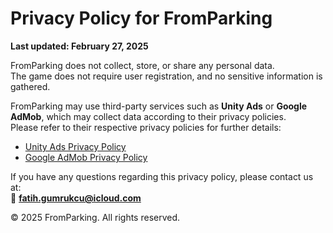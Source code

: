 # Privacy Policy for FromParking

**Last updated: February 27, 2025**  

FromParking does not collect, store, or share any personal data.  
The game does not require user registration, and no sensitive information is gathered.  

FromParking may use third-party services such as **Unity Ads** or **Google AdMob**, which may collect data according to their privacy policies.  
Please refer to their respective privacy policies for further details:  
- [Unity Ads Privacy Policy](https://unity.com/legal/privacy-policy)  
- [Google AdMob Privacy Policy](https://policies.google.com/privacy)  

If you have any questions regarding this privacy policy, please contact us at:  
📩 **fatih.gumrukcu@icloud.com**  

© 2025 FromParking. All rights reserved.
